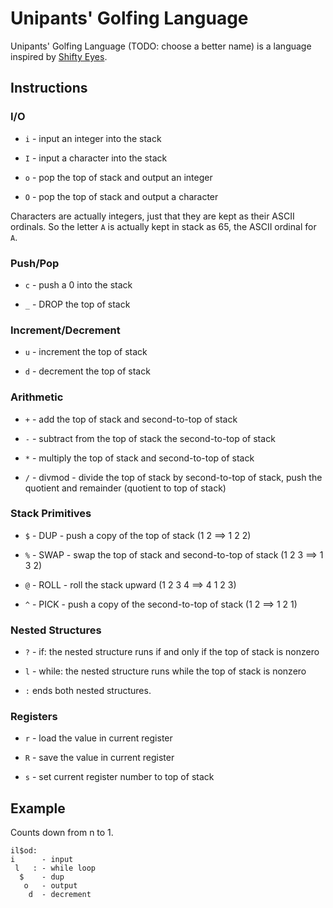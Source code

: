# Unipants' Golfing Language

Unipants' Golfing Language (TODO: choose a better name) is a language inspired by [Shifty Eyes](https://gist.github.com/schas002/03da208c75b79aa0125edc7935f143a7).

## Instructions

### I/O

- `i` - input an integer into the stack

- `I` - input a character into the stack

- `o` - pop the top of stack and output an integer

- `O` - pop the top of stack and output a character

Characters are actually integers, just that they are kept as their ASCII ordinals. So the letter `A` is actually kept in stack as 65, the ASCII ordinal for `A`.

### Push/Pop

- `c` - push a 0 into the stack

- `_` - DROP the top of stack

### Increment/Decrement

- `u` - increment the top of stack

- `d` - decrement the top of stack

### Arithmetic

- `+` - add the top of stack and second-to-top of stack

- `-` - subtract from the top of stack the second-to-top of stack

- `*` - multiply the top of stack and second-to-top of stack

- `/` - divmod - divide the top of stack by second-to-top of stack, push the quotient and remainder (quotient to top of stack)

### Stack Primitives

- `$` - DUP - push a copy of the top of stack (1 2 ==> 1 2 2)

- `%` - SWAP - swap the top of stack and second-to-top of stack (1 2 3 ==> 1 3 2)

- `@` - ROLL - roll the stack upward (1 2 3 4 ==> 4 1 2 3)

- `^` - PICK - push a copy of the second-to-top of stack (1 2 ==> 1 2 1)

### Nested Structures

- `?` - if: the nested structure runs if and only if the top of stack is nonzero

- `l` - while: the nested structure runs while the top of stack is nonzero

- `:` ends both nested structures.

### Registers

- `r` - load the value in current register

- `R` - save the value in current register

- `s` - set current register number to top of stack

## Example

Counts down from n to 1.

```
il$od:
i      - input
 l   : - while loop
  $    - dup
   o   - output
    d  - decrement
```